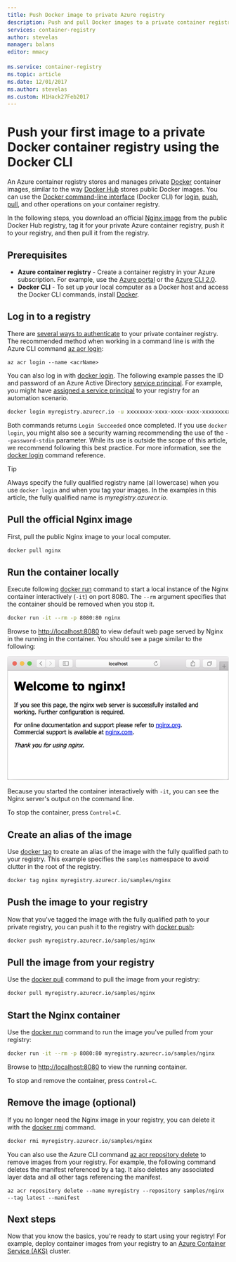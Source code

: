 ```yaml
---
title: Push Docker image to private Azure registry
description: Push and pull Docker images to a private container registry in Azure using the Docker CLI
services: container-registry
author: stevelas
manager: balans
editor: mmacy

ms.service: container-registry
ms.topic: article
ms.date: 12/01/2017
ms.author: stevelas
ms.custom: H1Hack27Feb2017
---
```


# Push your first image to a private Docker container registry using the Docker CLI

An Azure container registry stores and manages private [Docker](http://hub.docker.com) container images, similar to the way [Docker Hub](https://hub.docker.com/) stores public Docker images. You can use the [Docker command-line interface](https://docs.docker.com/engine/reference/commandline/cli/) (Docker CLI) for [login](https://docs.docker.com/engine/reference/commandline/login/), [push](https://docs.docker.com/engine/reference/commandline/push/), [pull](https://docs.docker.com/engine/reference/commandline/pull/), and other operations on your container registry.

In the following steps, you download an official [Nginx image](https://store.docker.com/images/nginx) from the public Docker Hub registry, tag it for your private Azure container registry, push it to your registry, and then pull it from the registry.

## Prerequisites

* **Azure container registry** - Create a container registry in your Azure subscription. For example, use the [Azure portal](container-registry-get-started-portal.md) or the [Azure CLI 2.0](container-registry-get-started-azure-cli.md).
* **Docker CLI** - To set up your local computer as a Docker host and access the Docker CLI commands, install [Docker](https://docs.docker.com/engine/installation/).

## Log in to a registry

There are [several ways to authenticate](container-registry-authentication.md) to your private container registry. The recommended method when working in a command line is with the Azure CLI command [az acr login](/cli/azure/acr?view=azure-cli-latest#az_acr_login):

```azurecli
az acr login --name <acrName>
```

You can also log in with [docker login](https://docs.docker.com/engine/reference/commandline/login/). The following example passes the ID and password of an Azure Active Directory [service principal](../active-directory/active-directory-application-objects.md). For example, you might have [assigned a service principal](container-registry-authentication.md#service-principal) to your registry for an automation scenario.

```Bash
docker login myregistry.azurecr.io -u xxxxxxxx-xxxx-xxxx-xxxx-xxxxxxxxxxxx -p myPassword
```

Both commands returns `Login Succeeded` once completed. If you use `docker login`, you might also see a security warning recommending the use of the `--password-stdin` parameter. While its use is outside the scope of this article, we recommend following this best practice. For more information, see the [docker login](https://docs.docker.com/engine/reference/commandline/login/) command reference.

> [!TIP]
> Always specify the fully qualified registry name (all lowercase) when you use `docker login` and when you tag your images. In the examples in this article, the fully qualified name is *myregistry.azurecr.io*.

## Pull the official Nginx image

First, pull the public Nginx image to your local computer.

```Bash
docker pull nginx
```

## Run the container locally

Execute following [docker run](https://docs.docker.com/engine/reference/run/) command to start a local instance of the Nginx container interactively (`-it`) on port 8080. The `--rm` argument specifies that the container should be removed when you stop it.

```Bash
docker run -it --rm -p 8080:80 nginx
```

Browse to [http://localhost:8080](http://localhost:8080) to view default web page served by Nginx in the running in the container. You should see a page similar to the following:

![Nginx on local computer](./media/container-registry-get-started-docker-cli/nginx.png)

Because you started the container interactively with `-it`, you can see the Nginx server's output on the command line.

To stop the container, press `Control`+`C`.

## Create an alias of the image

Use [docker tag](https://docs.docker.com/engine/reference/commandline/tag/) to create an alias of the image with the fully qualified path to your registry. This example specifies the `samples` namespace to avoid clutter in the root of the registry.

```Bash
docker tag nginx myregistry.azurecr.io/samples/nginx
```

## Push the image to your registry

Now that you've tagged the image with the fully qualified path to your private registry, you can push it to the registry with [docker push](https://docs.docker.com/engine/reference/commandline/push/):

```Bash
docker push myregistry.azurecr.io/samples/nginx
```

## Pull the image from your registry

Use the [docker pull](https://docs.docker.com/engine/reference/commandline/pull/) command to pull the image from your registry:

```Bash
docker pull myregistry.azurecr.io/samples/nginx
```

## Start the Nginx container

Use the [docker run](https://docs.docker.com/engine/reference/run/) command to run the image you've pulled from your registry:

```Bash
docker run -it --rm -p 8080:80 myregistry.azurecr.io/samples/nginx
```

Browse to [http://localhost:8080](http://localhost:8080) to view the running container.

To stop and remove the container, press `Control`+`C`.

## Remove the image (optional)

If you no longer need the Nginx image in your registry, you can delete it with the [docker rmi](https://docs.docker.com/engine/reference/commandline/rmi/) command.

```Bash
docker rmi myregistry.azurecr.io/samples/nginx
```

You can also use the Azure CLI command [az acr repository delete](/cli/azure/acr/repository#az_acr_repository_delete) to remove images from your registry. For example, the following command deletes the manifest referenced by a tag. It also deletes any associated layer data and all other tags referencing the manifest.

```azurecli
az acr repository delete --name myregistry --repository samples/nginx --tag latest --manifest
```

## Next steps

Now that you know the basics, you're ready to start using your registry! For example, deploy container images from your registry to an [Azure Container Service (AKS)](../aks/tutorial-kubernetes-prepare-app.md) cluster.
